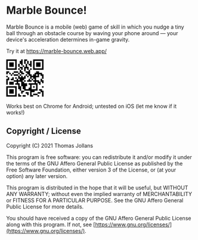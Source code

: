 # Marble Bounce!

Marble Bounce is a mobile (web) game of skill in which you nudge a tiny
ball through an obstacle course by waving your phone around — your device's
acceleration determines in-game gravity.

Try it at https://marble-bounce.web.app/

![QR Code](marble-bounce-qrcode.png)

Works best on Chrome for Android; untested on iOS (let me know if it works!)

## Copyright / License

Copyright (C) 2021 Thomas Jollans

This program is free software: you can redistribute it and/or modify
it under the terms of the GNU Affero General Public License as
published by the Free Software Foundation, either version 3 of the
License, or (at your option) any later version.

This program is distributed in the hope that it will be useful,
but WITHOUT ANY WARRANTY; without even the implied warranty of
MERCHANTABILITY or FITNESS FOR A PARTICULAR PURPOSE.  See the
GNU Affero General Public License for more details.

You should have received a copy of the GNU Affero General Public License
along with this program.  If not, see [https://www.gnu.org/licenses/](https://www.gnu.org/licenses/).
